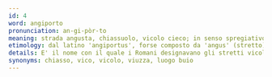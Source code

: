 ```yaml
---
id: 4
word: angiporto
pronunciation: an-gi-pòr-to
meaning: strada angusta, chiassuolo, vicolo cieco; in senso spregiativo, soprattutto al plurale, luoghi bui e malfamati di una città; darsena con magazzini nella parte più interna e difesa del porto
etimology: dal latino 'angiportus', forse composto da 'angus' (stretto) e 'portus' (passaggio).
details: E' il nome con il quale i Romani designavano gli stretti vicoli che correvano tra due file di case
synonyms: chiasso, vico, vicolo, viuzza, luogo buio
---
```

